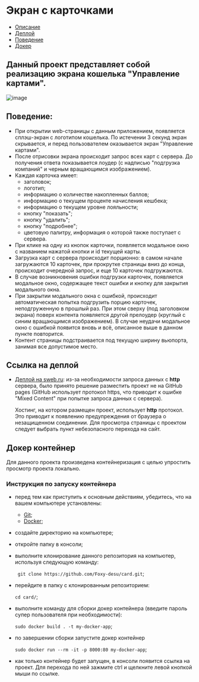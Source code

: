 # Экран с карточками 

- [Описание](#desc)
- [Деплой](#deploy)
- [Поведение](#behav)
- [Докер](#docker)

## Данный проект представляет собой реализацию экрана кошелька "Управление картами". <a name="desc"></a>

![image](https://github.com/user-attachments/assets/302bc92d-6390-4690-a4cf-18c759c3e5f5)

## Поведение: <a name="behav"></a>

- При открытии web-страницы с данным приложением, появляется сплэш-экран с логотипом кошелька. По истечении 3 секунд экран скрывается, и перед пользователем оказывается экран "Управление картами".
- После отрисовки экрана происходит запрос всех карт с сервера. До получения ответа показывается лоудер (с надписью "подгрузка компаний" и черным вращающимся изображением).
- Каждая карточка имеет:
    - заголовок;
    - логотип;
    - информацию о количестве накопленных баллов;
    - информацию о текущем проценте начисления кешбека;
    - информацию о текущем уровне лояльности;
    - кнопку "показать";
    - кнопку "удалить";
    - кнопку "подробнее";
    - цветовую палитру, информация о которой также поступает с сервера.
- При клике на одну из кнопок карточки, появляется модальное окно с названием нажатой кнопки и id текущей карты.  
- Загрузка карт с сервера происходит порционно: в самом начале загружаются 10 карточек, при прокрутке страницы вниз до конца, происходит очередной запрос, и еще 10 карточек подгружаются.
- В случае возникновения ошибки подгрузки карточек, появляется модальное окно, содержащее текст ошибки и кнопку для закрытия модального окна.
- При закрытии модального окна с ошибкой, происходит автоматическая попытка подгрузить порцию карточек, неподгруженную в прошлый раз. При этом сверху (под заголовком экрана) поверх контента появляется другой прелоудер (круглый с синим вращающимся изображением). В случае неудачи модальное окно с ошибкой появится вновь и всё, описанное выше в данном пункте повторится.
- Контент страницы подстраивается под текущую ширину вьюпорта, занимая все допустимое место.

## Ссылка на деплой <a name="deploy"></a>
  
- [Деплой на sweb.ru](http://iammeduzag.temp.swtest.ru/card/):
  из-за необходимости запроса данных с **http** сервера, было принято решение разместить проект не на GitHub pages (GitHub использует протокол https, что приводит к ошибке "Mixed Content" при попытке запроса данных с сервера).

  Хостинг, на котором размещен проект, использует **http** протокол. Это приводит к появлению предупреждения от браузера о незащищенном соединении.
  Для просмотра страницы с проектом следует выбрать пункт небезопасного перехода на сайт.
  

## Докер контейнер <a name="docker"></a>

Для данного проекта произведена контейнеризация с целью упростить просмотр проекта локально.

### Инструкция по запуску контейнера

- перед тем как приступить к основным действиям, убедитесь, что на вашем компьютере установлены:
  - [Git](https://git-scm.com/); 
  - [Docker](https://www.docker.com/);
- создайте директорию на компьютере;
- откройте папку в консоли;
- выполните клонирование данного репозитория на компьютер, используя следующую команду:
  
  ` git clone https://github.com/Foxy-desu/card.git`;
  
- перейдите в папку с клонированным репозиторием:
  
  `cd card/`;
  
- выполните команду для сборки докер контейнера (введите пароль супер пользователя при необходимости):
  
  `sudo docker build . -t my-docker-app`;

- по завершении сборки запустите докер контейнер
  
  `sudo docker run --rm -it -p 8000:80 my-docker-app`;
  
- как только контейнер будет запущен, в консоли появится ссылка на проект. Для перехода по ней зажмите ctrl и щелкните левой кнопкой мыши по ссылке.
  



